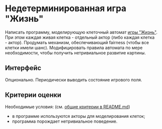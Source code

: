 # Недетерминированная игра "Жизнь"

Написать программу, моделирующую клеточный автомат [игры "Жизнь"](https://ru.wikipedia.org/wiki/Игра_«Жизнь»). При этом каждая живая клетка - отдельный актор (либо каждая клетка - актор). Продумать механизм, обеспечивающий fairness (чтобы все клетки имели шанс). Модифицировать правила автомата по мере необходимости, чтобы получить нетривиальное развитие картины.

## Интерфейс

Опционально. Периодически выводить состояние игрового поля.

## Критерии оценки

Необходимые условия:
(см. [общие критерии в README.md](../README.md))
- в программе используются акторы для моделирования клеток;
- программа порождает нетривиальное поведение.
